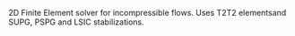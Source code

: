 2D Finite Element solver for incompressible flows. Uses T2T2 elementsand SUPG, PSPG and LSIC stabilizations.

